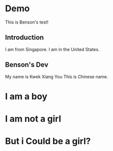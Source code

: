 # Demo

This is Benson's test!
## Introduction
I am from Singapore.
I am in the United States.

## Benson's Dev
My name is Kwek Xiang You
This is Chinese name.

# I am a boy

# I am not a girl

# But i Could be a girl?

